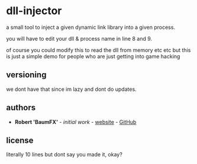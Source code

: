 # dll-injector
a small tool to inject a given dynamic link library into a given process.

you will have to edit your dll & process name in line 8 and 9.

of course you could modify this to read the dll from memory etc etc but this is just a simple demo for people who are just getting into game hacking

## versioning

we dont have that since im lazy and dont do updates.

## authors

* **Robert 'BaumFX'** - *initial work* - [website](https://baumfx.xyz) - [GitHub](https://github.com/BaumFX)

## license

literally 10 lines but dont say you made it, okay?
